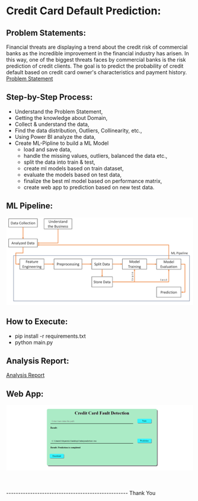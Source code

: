 # Credit Card Default Prediction:

## Problem Statements:
Financial threats are displaying a trend about the credit risk of commercial banks as the incredible improvement in the 
financial industry has arisen. In this way, one of the biggest threats faces by commercial banks is the risk prediction 
of credit clients. The goal is to predict the probability of credit default based on credit card owner's characteristics 
and payment history. [Problem Statement](Problem%20Statements.pdf)


## Step-by-Step Process:

* Understand the Problem Statement,
* Getting the knowledge about Domain,
* Collect & understand the data,
* Find the data distribution, Outliers, Collinearity, etc.,
* Using Power BI analyze the data,
* Create ML-Pipline to build a ML Model
  * load and save data,
  * handle the missing values, outliers, balanced the data etc.,
  * split the data into train & test,
  * create ml models based on train dataset,
  * evaluate the models based on test data,
  * finalize the best ml model based on performance matrix,
  * create web app to prediction based on new test data.

## ML Pipeline:
![alt ml_pipline](ML%20Pipeline.PNG)
<br>

## How to Execute:
* pip install -r requirements.txt
* python main.py


## Analysis Report:
[Analysis Report](Analysis%20Report/analysis%20report.pdf)


## Web App:
![alt web_app](web%20app.PNG)


<br><br>
---------------------------------------------------   Thank You